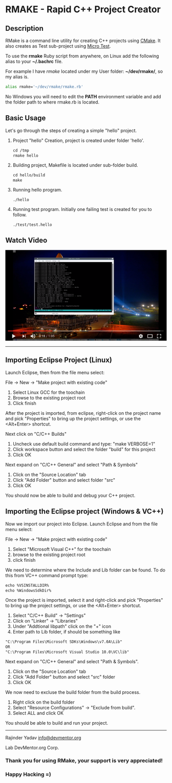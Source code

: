 # RMAKE - Rapid C++ Project Creator

## Description

RMake is a command line utility for creating C++ projects using [CMake](https://cmake.org/). It also creates as Test sub-project using [Micro Test](https://bitbucket.org/rajinder_yadav/micro_test).

To use the **rmake** Ruby script from anywhere, on Linux add the following alias to your **~/.bachrc** file.

For example I have _rmake_ located under my User folder: **~/dev/rmake/**, so my alias is.

```bash
alias rmake='~/dev/rmake/rmake.rb'
```

No Windows you will need to edit the **PATH** environment variable and add the folder path to where rmake.rb is located.

## Basic Usage

Let's go through the steps of creating a simple "hello" project.

1. Project "hello" Creation, project is created under folder 'hello'.

    ```
    cd /tmp
    rmake hello
    ```

1. Building project, Makefile is located under sub-folder build.

    ```
    cd hello/build
    make
    ```

1. Running hello program.

    ```
    ./hello
    ```

1. Running test program. Initially one failing test is created for you to follow.

    ```
    ./test/test.hello
    ```

## Watch Video

[![Video](./vid.png)](https://youtu.be/pcHCPYbXdvM)

---
## Importing Eclipse Project (Linux)

Launch Eclipse, then from the file menu select:

File -> New -> "Make project with existing code"

1. Select Linux GCC for the toochain
1. Browse to the existing project root
1. Click finish

After the project is imported, from eclipse, right-click on the project name and pick "Properties" to bring up the project settings, or use the <Alt+Enter> shortcut.

Next click on "C/C++ Builds"

1. Uncheck use default build command and type: "make VERBOSE=1"
1. Click workspace button and select the folder "build" for this project
1. Click OK

Next expand on "C/C++ General" and select "Path & Symbols"

1. Click on the "Source Location" tab
1. Click "Add Folder" button and select folder "src"
1. Click OK

You should now be able to build and debug your C++ project.


## Importing the Eclipse project (Windows & VC++)

Now we import our project into Eclipse.
Launch Eclipse and from the file menu select:

File -> New -> "Make project with existing code"

1. Select "Microsoft Visual C++" for the toochain
1. browse to the existing project root
1. click finish

We need to determine where the Include and Lib folder can be found. 
To do this from VC++ command prompt type:

```
echo %VSINSTALLDIR%
echo %WindowsSdkDir%
```

Once the project is imported, select it and right-click and pick "Properties" to bring up the project settings, or use the <Alt+Enter> shortcut.

1. Select "C/C++ Build" -> "Settings"
1. Click on "Linker" -> "Libraries"
1. Under "Addtional libpath" click on the "+" icon
1. Enter path to Lib folder, if should be something like

```
"C:\Program Files\Microsoft SDKs\Windows\v7.0A\Lib"
OR
"C:\Program Files\Microsoft Visual Studio 10.0\VC\lib"
```

Next expand on "C/C++ General" and select "Path & Symbols".

1. Click on the "Source Location" tab
1. Click "Add Folder" button and select "src" folder
1. Click OK

We now need to excluse the build folder from the build process.

1. Right click on the build folder
1. Select "Resource Configurations" -> "Exclude from build".
1. Select ALL and click OK

You should be able to build and run your project.

---
Rajinder Yadav <info@devmentor.org>

Lab DevMentor.org Corp.

### Thank you for using RMake, your support is very appreciated!
### Happy Hacking =)
